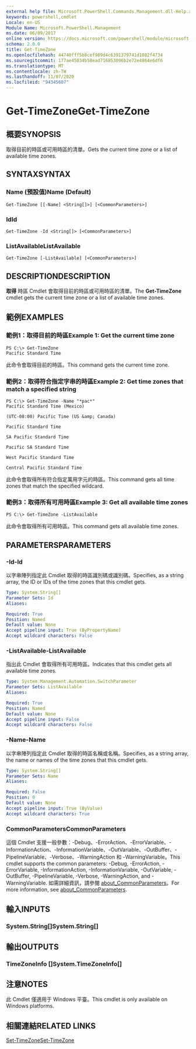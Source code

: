```yaml
---
external help file: Microsoft.PowerShell.Commands.Management.dll-Help.xml
keywords: powershell,cmdlet
Locale: en-US
Module Name: Microsoft.PowerShell.Management
ms.date: 06/09/2017
online version: https://docs.microsoft.com/powershell/module/microsoft.powershell.management/get-timezone?view=powershell-7&WT.mc_id=ps-gethelp
schema: 2.0.0
title: Get-TimeZone
ms.openlocfilehash: 44740fff5b8cef989d4c6391379741d1882f4734
ms.sourcegitcommit: 177ae45034b58ead716853096b2e72e4864e6df6
ms.translationtype: MT
ms.contentlocale: zh-TW
ms.lasthandoff: 11/07/2020
ms.locfileid: "94345607"
---
```

# <span data-ttu-id="ab825-103">Get-TimeZone</span><span class="sxs-lookup"><span data-stu-id="ab825-103">Get-TimeZone</span></span>

## <span data-ttu-id="ab825-104">概要</span><span class="sxs-lookup"><span data-stu-id="ab825-104">SYNOPSIS</span></span>
<span data-ttu-id="ab825-105">取得目前的時區或可用時區的清單。</span><span class="sxs-lookup"><span data-stu-id="ab825-105">Gets the current time zone or a list of available time zones.</span></span>

## <span data-ttu-id="ab825-106">SYNTAX</span><span class="sxs-lookup"><span data-stu-id="ab825-106">SYNTAX</span></span>

### <span data-ttu-id="ab825-107">Name (預設值)</span><span class="sxs-lookup"><span data-stu-id="ab825-107">Name (Default)</span></span>

```
Get-TimeZone [[-Name] <String[]>] [<CommonParameters>]
```

### <span data-ttu-id="ab825-108">Id</span><span class="sxs-lookup"><span data-stu-id="ab825-108">Id</span></span>

```
Get-TimeZone -Id <String[]> [<CommonParameters>]
```

### <span data-ttu-id="ab825-109">ListAvailable</span><span class="sxs-lookup"><span data-stu-id="ab825-109">ListAvailable</span></span>

```
Get-TimeZone [-ListAvailable] [<CommonParameters>]
```

## <span data-ttu-id="ab825-110">DESCRIPTION</span><span class="sxs-lookup"><span data-stu-id="ab825-110">DESCRIPTION</span></span>

<span data-ttu-id="ab825-111">**取得** 時區 Cmdlet 會取得目前的時區或可用時區的清單。</span><span class="sxs-lookup"><span data-stu-id="ab825-111">The **Get-TimeZone** cmdlet gets the current time zone or a list of available time zones.</span></span>

## <span data-ttu-id="ab825-112">範例</span><span class="sxs-lookup"><span data-stu-id="ab825-112">EXAMPLES</span></span>

### <span data-ttu-id="ab825-113">範例1：取得目前的時區</span><span class="sxs-lookup"><span data-stu-id="ab825-113">Example 1: Get the current time zone</span></span>

```
PS C:\> Get-TimeZone
Pacific Standard Time
```

<span data-ttu-id="ab825-114">此命令會取得目前的時區。</span><span class="sxs-lookup"><span data-stu-id="ab825-114">This command gets the current time zone.</span></span>

### <span data-ttu-id="ab825-115">範例2：取得符合指定字串的時區</span><span class="sxs-lookup"><span data-stu-id="ab825-115">Example 2: Get time zones that match a specified string</span></span>

```
PS C:\> Get-TimeZone -Name "*pac*"
Pacific Standard Time (Mexico)

(UTC-08:00) Pacific Time (US &amp; Canada)

Pacific Standard Time

SA Pacific Standard Time

Pacific SA Standard Time

West Pacific Standard Time

Central Pacific Standard Time
```

<span data-ttu-id="ab825-116">此命令會取得所有符合指定萬用字元的時區。</span><span class="sxs-lookup"><span data-stu-id="ab825-116">This command gets all time zones that match the specified wildcard.</span></span>

### <span data-ttu-id="ab825-117">範例3：取得所有可用時區</span><span class="sxs-lookup"><span data-stu-id="ab825-117">Example 3: Get all available time zones</span></span>

```
PS C:\> Get-TimeZone -ListAvailable
```

<span data-ttu-id="ab825-118">此命令會取得所有可用時區。</span><span class="sxs-lookup"><span data-stu-id="ab825-118">This command gets all available time zones.</span></span>

## <span data-ttu-id="ab825-119">PARAMETERS</span><span class="sxs-lookup"><span data-stu-id="ab825-119">PARAMETERS</span></span>

### <span data-ttu-id="ab825-120">-Id</span><span class="sxs-lookup"><span data-stu-id="ab825-120">-Id</span></span>

<span data-ttu-id="ab825-121">以字串陣列指定此 Cmdlet 取得的時區識別碼或識別碼。</span><span class="sxs-lookup"><span data-stu-id="ab825-121">Specifies, as a string array, the ID or IDs of the time zones that this cmdlet gets.</span></span>

```yaml
Type: System.String[]
Parameter Sets: Id
Aliases:

Required: True
Position: Named
Default value: None
Accept pipeline input: True (ByPropertyName)
Accept wildcard characters: False
```

### <span data-ttu-id="ab825-122">-ListAvailable</span><span class="sxs-lookup"><span data-stu-id="ab825-122">-ListAvailable</span></span>

<span data-ttu-id="ab825-123">指出此 Cmdlet 會取得所有可用時區。</span><span class="sxs-lookup"><span data-stu-id="ab825-123">Indicates that this cmdlet gets all available time zones.</span></span>

```yaml
Type: System.Management.Automation.SwitchParameter
Parameter Sets: ListAvailable
Aliases:

Required: True
Position: Named
Default value: None
Accept pipeline input: False
Accept wildcard characters: False
```

### <span data-ttu-id="ab825-124">-Name</span><span class="sxs-lookup"><span data-stu-id="ab825-124">-Name</span></span>

<span data-ttu-id="ab825-125">以字串陣列指定此 Cmdlet 取得的時區名稱或名稱。</span><span class="sxs-lookup"><span data-stu-id="ab825-125">Specifies, as a string array, the name or names of the time zones that this cmdlet gets.</span></span>

```yaml
Type: System.String[]
Parameter Sets: Name
Aliases:

Required: False
Position: 0
Default value: None
Accept pipeline input: True (ByValue)
Accept wildcard characters: True
```

### <span data-ttu-id="ab825-126">CommonParameters</span><span class="sxs-lookup"><span data-stu-id="ab825-126">CommonParameters</span></span>

<span data-ttu-id="ab825-127">這個 Cmdlet 支援一般參數：-Debug、-ErrorAction、-ErrorVariable、-InformationAction、-InformationVariable、-OutVariable、-OutBuffer、-PipelineVariable、-Verbose、-WarningAction 和 -WarningVariable。</span><span class="sxs-lookup"><span data-stu-id="ab825-127">This cmdlet supports the common parameters: -Debug, -ErrorAction, -ErrorVariable, -InformationAction, -InformationVariable, -OutVariable, -OutBuffer, -PipelineVariable, -Verbose, -WarningAction, and -WarningVariable.</span></span> <span data-ttu-id="ab825-128">如需詳細資訊，請參閱 [about_CommonParameters](https://go.microsoft.com/fwlink/?LinkID=113216)。</span><span class="sxs-lookup"><span data-stu-id="ab825-128">For more information, see [about_CommonParameters](https://go.microsoft.com/fwlink/?LinkID=113216).</span></span>

## <span data-ttu-id="ab825-129">輸入</span><span class="sxs-lookup"><span data-stu-id="ab825-129">INPUTS</span></span>

### <span data-ttu-id="ab825-130">System.String[]</span><span class="sxs-lookup"><span data-stu-id="ab825-130">System.String[]</span></span>

## <span data-ttu-id="ab825-131">輸出</span><span class="sxs-lookup"><span data-stu-id="ab825-131">OUTPUTS</span></span>

### <span data-ttu-id="ab825-132">TimeZoneInfo []</span><span class="sxs-lookup"><span data-stu-id="ab825-132">System.TimeZoneInfo[]</span></span>

## <span data-ttu-id="ab825-133">注意</span><span class="sxs-lookup"><span data-stu-id="ab825-133">NOTES</span></span>

<span data-ttu-id="ab825-134">此 Cmdlet 僅適用于 Windows 平臺。</span><span class="sxs-lookup"><span data-stu-id="ab825-134">This cmdlet is only available on Windows platforms.</span></span>

## <span data-ttu-id="ab825-135">相關連結</span><span class="sxs-lookup"><span data-stu-id="ab825-135">RELATED LINKS</span></span>

[<span data-ttu-id="ab825-136">Set-TimeZone</span><span class="sxs-lookup"><span data-stu-id="ab825-136">Set-TimeZone</span></span>](Set-TimeZone.md)
